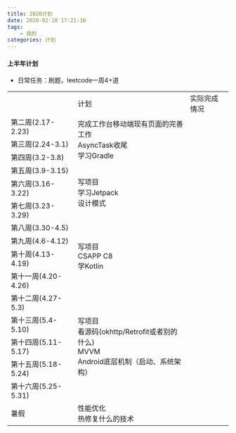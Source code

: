 ```yaml
---
title: 2020计划
date: 2020-02-18 17:21:16
tags: 
	- 我的
categories: 计划
---
```


#### 上半年计划

<!--more-->

+ 日常任务：刷题，leetcode一周4+道
<table>
<tr>
    <td> </td>
    <td>计划</td>
    <td>实际完成情况</td>
</tr>
<tr>
    <td> 第二周(2.17-2.23) </td>
    <td rowspan ="3" >
    	完成工作台移动端现有页面的完善工作<br/>
    	AsyncTask收尾<br/>
    	学习Gradle
    </td>
    <td></td>
</tr>
<tr>
    <td>第三周(2.24-3.1)  </td>
    <td></td>
</tr>
<tr>
    <td>第四周(3.2-3.8) </td>
    <td></td>
</tr>
<tr>
    <td>第五周(3.9-3.15) </td>
    <td rowspan = "3">
    	写项目<br/>
    	学习Jetpack<br/>
        设计模式
    </td>
    <td></td>
</tr>
<tr>
    <td>第六周(3.16-3.22)</td>
    <td></td>
</tr>
<tr>
    <td>第七周(3.23-3.29)</td>
    <td></td>
</tr>
<tr>
    <td>第八周(3.30-4.5)</td>
    <td rowspan = "4">
    	写项目<br/>
    	CSAPP C8<br/>
    	学Kotlin<br/>
    </td>
    <td></td>
</tr>
<tr>
    <td>第九周(4.6-4.12)</td>
    <td></td>
</tr>
<tr>
    <td>第十周(4.13-4.19)</td>
    <td></td>
</tr>
<tr>
    <td>第十一周(4.20-4.26)</td>
    <td></td>
</tr>
<tr>
    <td>第十二周(4.27-5.3)</td>
    <td rowspan= "5">
    	写项目<br/>
    	看源码(okhttp/Retrofit或者别的什么)<br/>
        MVVM</br>
        Android底层机制（启动、系统架构）
    </td>
    <td></td>
</tr>
<tr>
    <td>第十三周(5.4-5.10)</td>
    <td></td>
</tr>
<tr>
    <td>第十四周(5.11-5.17)</td>
    <td></td>
</tr>
<tr>
    <td>第十五周(5.18-5.24)</td>
    <td></td>
</tr>
<tr>
    <td>第十六周(5.25-5.31)</td>
    <td></td>
</tr>
<tr>
    <td>暑假</td>
    <td>
    	性能优化</br>
    	热修复什么的技术
    </td>
    <td></td>
</tr>
</table>